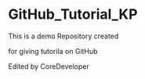 # GitHub_Tutorial_KP
This is a demo Repository created 

for giving tutorila on GitHub

Edited by CoreDeveloper

